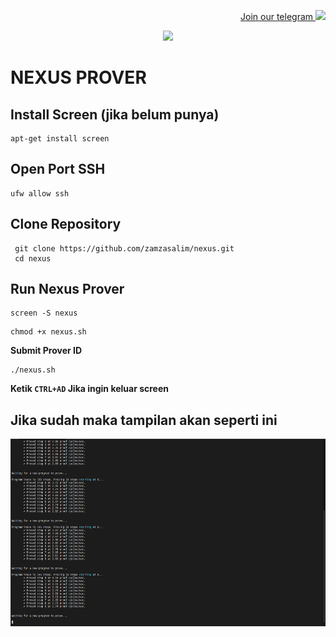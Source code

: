 <p style="font-size:14px" align="right">
<a href="https://t.me/airdropasc" target="_blank">Join our telegram <img src="https://user-images.githubusercontent.com/50621007/183283867-56b4d69f-bc6e-4939-b00a-72aa019d1aea.png" width="30"/></a>
</p>

<p align="center">
  <img height="300" height="auto" src="https://user-images.githubusercontent.com/109174478/209359981-dc19b4bf-854d-4a2a-b803-2547a7fa43f2.jpg">
</p>

# NEXUS PROVER

## Install Screen (jika belum punya)
```
apt-get install screen
```
## Open Port SSH
```
ufw allow ssh
```
## Clone Repository
```
 git clone https://github.com/zamzasalim/nexus.git
 cd nexus
```
## Run Nexus Prover
```
screen -S nexus
```
```
chmod +x nexus.sh
```
**Submit Prover ID**
```
./nexus.sh
```
**Ketik `CTRL+AD` Jika ingin keluar screen**
## Jika sudah maka tampilan akan seperti ini
<p align="center">
  <img height="300" height="auto" src="https://github.com/zamzasalim/nexus/blob/main/log.png">
</p>
